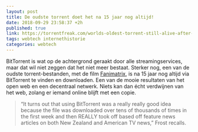 ```yaml
---
layout: post
title: De oudste torrent doet het na 15 jaar nog altijd!
date: 2018-09-29 23:58:37 +2h
published: true
link: https://torrentfreak.com/worlds-oldest-torrent-still-alive-after-15-years-180929/
tags: webtech internethistorie
categories: webtech
---
```

BitTorrent is wat op de achtergrond geraakt door alle streamingservices, maar dat wil niet zeggen dat het niet meer bestaat. Sterker nog, een van de oudste torrent-bestanden, met de film [Fanimatrix](https://www.imdb.com/title/tt0395147/), is na 15 jaar nog altijd via BitTorrent te vinden en downloaden. Een van de mooie resultaten van het open web en een decentraal netwerk. Niets kan dan écht verdwijnen van het web, zolang er iemand online blijft met een copie.

>“It turns out that using BitTorrent was a really really good idea because the file was downloaded over tens of thousands of times in the first week and then REALLY took off based off feature news articles on both New Zealand and American TV news,” Frost recalls.